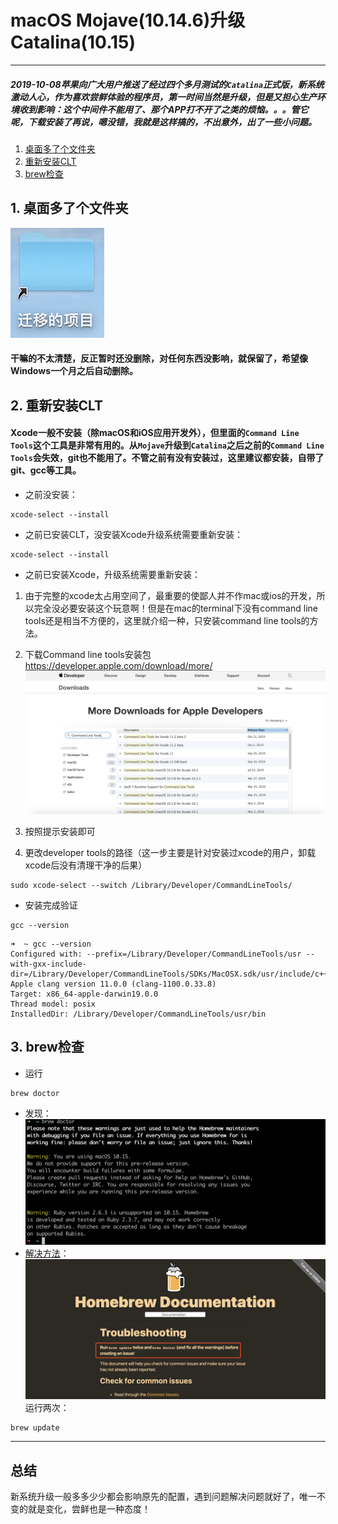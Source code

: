 # macOS Mojave(10.14.6)升级Catalina(10.15)
---
##### 2019-10-08苹果向广大用户推送了经过四个多月测试的`Catalina`正式版，新系统激动人心，作为喜欢尝鲜体验的程序员，第一时间当然是升级，但是又担心生产环境收到影响：这个中间件不能用了、那个APP打不开了之类的烦恼。。。管它呢，下载安装了再说，嗯没错，我就是这样搞的，不出意外，出了一些小问题。

1. [桌面多了个文件夹](#1-桌面多了个文件夹)
2. [重新安装CLT](#2-重新安装CLT)
3. [brew检查](#3-brew检查)


## 1. 桌面多了个文件夹
![迁移的项目](../mac/images/迁移的项目.png "干嘛的我不知道")
#### 干嘛的不太清楚，反正暂时还没删除，对任何东西没影响，就保留了，希望像Windows一个月之后自动删除。

## 2. 重新安装CLT
#### Xcode一般不安装（除macOS和iOS应用开发外），但里面的`Command Line Tools`这个工具是非常有用的。从`Mojave`升级到`Catalina`之后之前的`Command Line Tools`会失效，git也不能用了。不管之前有没有安装过，这里建议都安装，自带了git、gcc等工具。
- 之前没安装：
```
xcode-select --install
```
- 之前已安装CLT，没安装Xcode升级系统需要重新安装：
```
xcode-select --install
```
- 之前已安装Xcode，升级系统需要重新安装：
1. 由于完整的xcode太占用空间了，最重要的使鄙人并不作mac或ios的开发，所以完全没必要安装这个玩意啊！但是在mac的terminal下没有command line tools还是相当不方便的，这里就介绍一种，只安装command line tools的方法。
2. 下载Command line tools安装包
https://developer.apple.com/download/more/
![CLT](../mac/images/CLT下载.png)

3. 按照提示安装即可
4. 更改developer tools的路径（这一步主要是针对安装过xcode的用户，卸载xcode后没有清理干净的后果）
```
sudo xcode-select --switch /Library/Developer/CommandLineTools/
```
- 安装完成验证
```
gcc --version
```
```text
➜  ~ gcc --version
Configured with: --prefix=/Library/Developer/CommandLineTools/usr --with-gxx-include-dir=/Library/Developer/CommandLineTools/SDKs/MacOSX.sdk/usr/include/c++/4.2.1
Apple clang version 11.0.0 (clang-1100.0.33.8)
Target: x86_64-apple-darwin19.0.0
Thread model: posix
InstalledDir: /Library/Developer/CommandLineTools/usr/bin
```

## 3. brew检查
- 运行
```
brew doctor
```
- 发现：
![brew doctor](../mac/images/brew检查.png)
- [解决方法](https://docs.brew.sh/Troubleshooting)：
![解决方法](../mac/images/brewdoctor.png)
运行两次：
```
brew update
```
---
## 总结
新系统升级一般多多少少都会影响原先的配置，遇到问题解决问题就好了，唯一不变的就是变化，尝鲜也是一种态度！